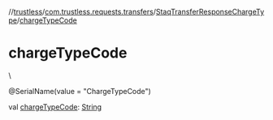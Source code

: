 //[trustless](../../../index.md)/[com.trustless.requests.transfers](../index.md)/[StaqTransferResponseChargeType](index.md)/[chargeTypeCode](charge-type-code.md)

# chargeTypeCode

\

@SerialName(value = &quot;ChargeTypeCode&quot;)

val [chargeTypeCode](charge-type-code.md): [String](https://kotlinlang.org/api/latest/jvm/stdlib/kotlin/-string/index.html)
